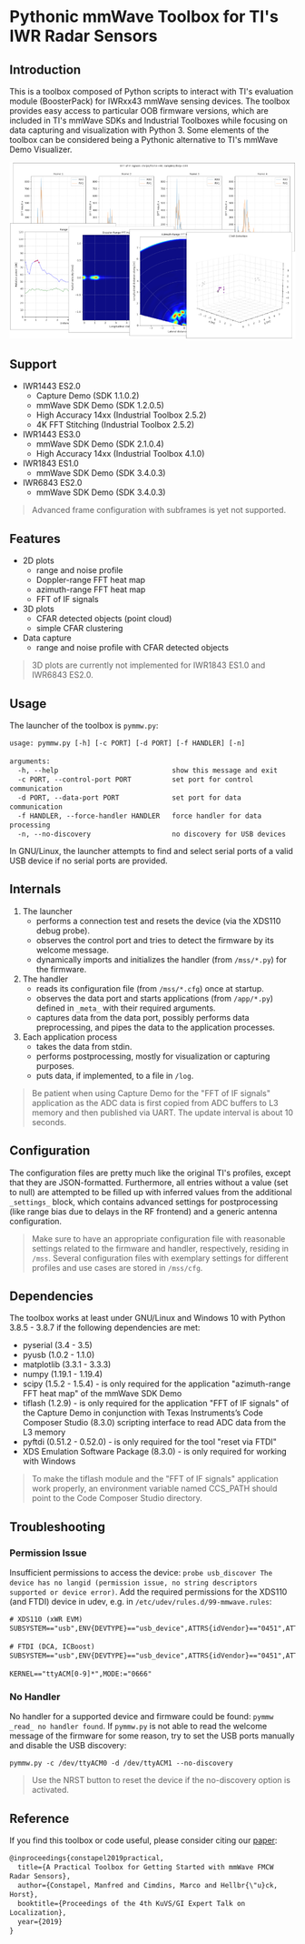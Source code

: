 # Pythonic mmWave Toolbox for TI's IWR Radar Sensors

## Introduction

This is a toolbox composed of Python scripts to interact with TI's evaluation module (BoosterPack) for IWRxx43 mmWave sensing devices. The toolbox provides easy access to particular OOB firmware versions, which are included in TI's mmWave SDKs and Industrial Toolboxes while focusing on data capturing and visualization with Python 3. Some elements of the toolbox can be considered being a Pythonic alternative to TI's mmWave Demo Visualizer.

![pymmw](pymmw-plots.png)

## Support 

* IWR1443 ES2.0
  * Capture Demo (SDK 1.1.0.2)
  * mmWave SDK Demo (SDK 1.2.0.5)
  * High Accuracy 14xx (Industrial Toolbox 2.5.2)
  * 4K FFT Stitching (Industrial Toolbox 2.5.2)
* IWR1443 ES3.0
  * mmWave SDK Demo (SDK 2.1.0.4)
  * High Accuracy 14xx (Industrial Toolbox 4.1.0)
* IWR1843 ES1.0
  * mmWave SDK Demo (SDK 3.4.0.3)
* IWR6843 ES2.0
  * mmWave SDK Demo (SDK 3.4.0.3)

> Advanced frame configuration with subframes is yet not supported.

## Features

* 2D plots
  * range and noise profile
  * Doppler-range FFT heat map
  * azimuth-range FFT heat map
  * FFT of IF signals
* 3D plots
  * CFAR detected objects (point cloud)
  * simple CFAR clustering
* Data capture
  * range and noise profile with CFAR detected objects

> 3D plots are currently not implemented for IWR1843 ES1.0 and IWR6843 ES2.0.

## Usage

The launcher of the toolbox is `pymmw.py`:

```
usage: pymmw.py [-h] [-c PORT] [-d PORT] [-f HANDLER] [-n]

arguments:
  -h, --help                            show this message and exit
  -c PORT, --control-port PORT          set port for control communication
  -d PORT, --data-port PORT             set port for data communication
  -f HANDLER, --force-handler HANDLER   force handler for data processing
  -n, --no-discovery                    no discovery for USB devices
```

In GNU/Linux, the launcher attempts to find and select serial ports of a valid USB device if no serial ports are provided.

## Internals

1. The launcher
   - performs a connection test and resets the device (via the XDS110 debug probe).
   - observes the control port and tries to detect the firmware by its welcome message.
   - dynamically imports and initializes the handler (from `/mss/*.py`) for the firmware.
2. The handler
   - reads its configuration file (from `/mss/*.cfg`) once at startup.
   - observes the data port and starts applications (from `/app/*.py`) defined in `_meta_` with their required arguments.
   - captures data from the data port, possibly performs data preprocessing, and pipes the data to the application processes.
3. Each application process
   - takes the data from stdin.
   - performs postprocessing, mostly for visualization or capturing purposes.
   - puts data, if implemented, to a file in `/log`.

> Be patient when using Capture Demo for the "FFT of IF signals" application as the ADC data is first copied from ADC buffers to L3 memory and then published via UART. The update interval is about 10 seconds.

## Configuration

The configuration files are pretty much like the original TI's profiles, except that they are JSON-formatted. Furthermore, all entries without a value (set to null) are attempted to be filled up with inferred values from the additional `_settings_` block, which contains advanced settings for postprocessing (like range bias due to delays in the RF frontend) and a generic antenna configuration.

> Make sure to have an appropriate configuration file with reasonable settings related to the firmware and handler, respectively, residing in `/mss`. Several configuration files with exemplary settings for different profiles and use cases are stored in `/mss/cfg`.

## Dependencies

The toolbox works at least under GNU/Linux and Windows 10 with Python 3.8.5 - 3.8.7 if the following dependencies are met:

* pyserial (3.4 - 3.5)
* pyusb (1.0.2 - 1.1.0)
* matplotlib (3.3.1 - 3.3.3)
* numpy (1.19.1 - 1.19.4)
* scipy (1.5.2 - 1.5.4) - is only required for the application "azimuth-range FFT heat map" of the mmWave SDK Demo
* tiflash (1.2.9) - is only required for the application "FFT of IF signals" of the Capture Demo in conjunction with Texas Instruments’s Code Composer Studio (8.3.0) scripting interface to read ADC data from the L3 memory
* pyftdi (0.51.2 - 0.52.0) - is only required for the tool "reset via FTDI"
* XDS Emulation Software Package (8.3.0) - is only required for working with Windows

> To make the tiflash module and the "FFT of IF signals" application work properly, an environment variable named CCS_PATH should point to the Code Composer Studio directory.

## Troubleshooting

### Permission Issue

Insufficient permissions to access the device: `probe usb_discover The device has no langid (permission issue, no string descriptors supported or device error)`. Add the required permissions for the XDS110 (and FTDI) device in udev, e.g. in `/etc/udev/rules.d/99-mmwave.rules`:
```
# XDS110 (xWR EVM)
SUBSYSTEM=="usb",ENV{DEVTYPE}=="usb_device",ATTRS{idVendor}=="0451",ATTRS{idProduct}=="bef3",MODE:="0666"

# FTDI (DCA, ICBoost)
SUBSYSTEM=="usb",ENV{DEVTYPE}=="usb_device",ATTRS{idVendor}=="0451",ATTRS{idProduct}=="fd03",MODE:="0666"

KERNEL=="ttyACM[0-9]*",MODE:="0666"
```

### No Handler

No handler for a supported device and firmware could be found: `pymmw _read_ no handler found`. If `pymmw.py` is not able to read the welcome message of the firmware for some reason, try to set the USB ports manually and disable the USB discovery:
```
pymmw.py -c /dev/ttyACM0 -d /dev/ttyACM1 --no-discovery
```

> Use the NRST button to reset the device if the no-discovery option is activated.

## Reference

If you find this toolbox or code useful, please consider citing our [paper](https://publikationsserver.tu-braunschweig.de/receive/dbbs_mods_00066760):

```
@inproceedings{constapel2019practical,
  title={A Practical Toolbox for Getting Started with mmWave FMCW Radar Sensors},
  author={Constapel, Manfred and Cimdins, Marco and Hellbr{\"u}ck, Horst},
  booktitle={Proceedings of the 4th KuVS/GI Expert Talk on Localization},
  year={2019}
}
```
